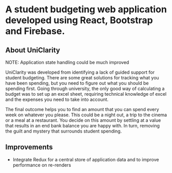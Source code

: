 # A student budgeting web application developed using React, Bootstrap and Firebase.
## About UniClarity
NOTE: Application state handling could be much improved 

UniClarity was developed from identifying a lack of guided support for student budgeting. There are some great solutions for tracking what you have been spending, but you need to figure out what you should be spending first. Going through university, the only good way of calculating a budget was to set up an excel sheet, requiring technical knowledge of excel and the expenses you need to take into account.

The final outcome helps you to find an amount that you can spend every week on whatever you please. This could be a night out, a trip to the cinema or a meal at a restaurant. You decide on this amount by settling at a value that results in an end bank balance you are happy with. In turn, removing the guilt and mystery that surrounds student spending.

## Improvements
* Integrate Redux for a central store of application data and to improve performance on re-renders
